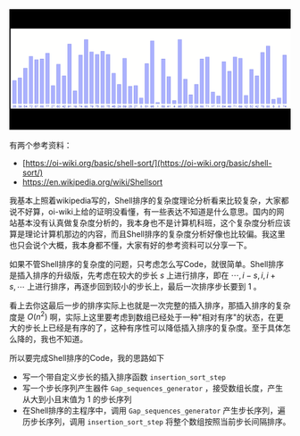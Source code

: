 <div align=center><img src="fig/Shell_Sort.gif" width="  "></div>

有两个参考资料：

- [https://oi-wiki.org/basic/shell-sort/](https://oi-wiki.org/basic/shell-sort/) 
- https://en.wikipedia.org/wiki/Shellsort

我基本上照着wikipedia写的，Shell排序的复杂度理论分析看来比较复杂，大家都说不好算，oi-wiki上给的证明没看懂，有一些表达不知道是什么意思。国内的网站基本没有认真做复杂度分析的，我本身也不是计算机科班，这个复杂度分析应该算是理论计算机那边的内容，而且Shell排序的复杂度分析好像也比较偏。我这里也只会说个大概，我本身都不懂，大家有好的参考资料可以分享一下。

如果不管Shell排序的复杂度的问题，只考虑怎么写Code，就很简单。Shell排序是插入排序的升级版，先考虑在较大的步长 $s$ 上进行排序，即在 $\cdots,i-s,i,i+s,\cdots$ 上进行排序，再逐步回到较小的步长上，最后一次排序步长要到 $1$ 。

看上去你这最后一步的排序实际上也就是一次完整的插入排序，那插入排序的复杂度是 $O(n^2)$ 啊，实际上这里要考虑到数组已经处于一种"相对有序"的状态，在更大的步长上已经是有序的了，这种有序性可以降低插入排序的复杂度。至于具体怎么降的，我也不知道。

所以要完成Shell排序的Code，我的思路如下

- 写一个带自定义步长的插入排序函数 `insertion_sort_step` 
- 写一个步长序列产生器件 `Gap_sequences_generator` ，接受数组长度，产生从大到小且末值为 $1$ 的步长序列
- 在Shell排序的主程序中，调用 `Gap_sequences_generator` 产生步长序列，遍历步长序列，调用 `insertion_sort_step` 将整个数组按照当前步长间隔排序。